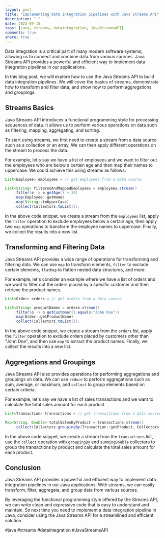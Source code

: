 ```yaml
---
layout: post
title: "Implementing data integration pipelines with Java Streams API"
description: " "
date: 2023-09-15
tags: [java, streams, dataintegration, JavaStreamsAPI]
comments: true
share: true
---
```


Data integration is a critical part of many modern software systems, allowing us to connect and combine data from various sources. Java Streams API provides a powerful and efficient way to implement data integration pipelines in our applications.

In this blog post, we will explore how to use the Java Streams API to build data integration pipelines. We will cover the basics of streams, demonstrate how to transform and filter data, and show how to perform aggregations and groupings.

## Streams Basics

Java Streams API introduces a functional programming style for processing sequences of data. It allows us to perform various operations on data such as filtering, mapping, aggregating, and sorting.

To start using streams, we first need to create a stream from a data source such as a collection or an array. We can then apply different operations on the stream to process the data.

For example, let's say we have a list of employees and we want to filter out the employees who are below a certain age and then map their names to uppercase. We could achieve this using streams as follows:

```java
List<Employee> employees = // get employees from a data source

List<String> filteredAndMappedEmployees = employees.stream()
    .filter(e -> e.getAge() > 30)
    .map(Employee::getName)
    .map(String::toUpperCase)
    .collect(Collectors.toList());
```

In the above code snippet, we create a stream from the `employees` list, apply the `filter` operation to exclude employees below a certain age, then apply two `map` operations to transform the employee names to uppercase. Finally, we collect the results into a new list.

## Transforming and Filtering Data

Java Streams API provides a wide range of operations for transforming and filtering data. We can use `map` to transform elements, `filter` to exclude certain elements, `flatMap` to flatten nested data structures, and more.

For example, let's consider an example where we have a list of orders and we want to filter out the orders placed by a specific customer and then retrieve the product names.

```java
List<Order> orders = // get orders from a data source

List<String> productNames = orders.stream()
    .filter(o -> o.getCustomer().equals("John Doe"))
    .map(Order::getProductName)
    .collect(Collectors.toList());
```

In the above code snippet, we create a stream from the `orders` list, apply the `filter` operation to exclude orders placed by customers other than "John Doe", and then use `map` to extract the product names. Finally, we collect the results into a new list.

## Aggregations and Groupings

Java Streams API also provides operations for performing aggregations and groupings on data. We can use `reduce` to perform aggregations such as sum, average, or maximum, and `collect` to group elements based on certain criteria.

For example, let's say we have a list of sales transactions and we want to calculate the total sales amount for each product.

```java
List<Transaction> transactions = // get transactions from a data source

Map<String, Double> totalSalesByProduct = transactions.stream()
    .collect(Collectors.groupingBy(Transaction::getProduct, Collectors.summingDouble(Transaction::getAmount)));
```

In the above code snippet, we create a stream from the `transactions` list, use the `collect` operation with `groupingBy` and `summingDouble` collectors to group the transactions by product and calculate the total sales amount for each product.

## Conclusion

Java Streams API provides a powerful and efficient way to implement data integration pipelines in our Java applications. With streams, we can easily transform, filter, aggregate, and group data from various sources.

By leveraging the functional programming style offered by the Streams API, we can write clean and expressive code that is easy to understand and maintain. So next time you need to implement a data integration pipeline in Java, consider using the Java Streams API for a streamlined and efficient solution.

#java #streams #dataintegration #JavaStreamsAPI